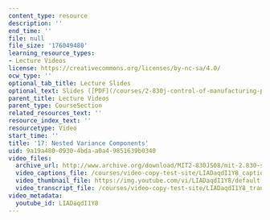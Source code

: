 ```yaml
---
content_type: resource
description: ''
end_time: ''
file: null
file_size: '176049480'
learning_resource_types:
- Lecture Videos
license: https://creativecommons.org/licenses/by-nc-sa/4.0/
ocw_type: ''
optional_tab_title: Lecture Slides
optional_text: Slides ([PDF](/courses/2-830j-control-of-manufacturing-processes-sma-6303-spring-2008/resources/lecture17))
parent_title: Lecture Videos
parent_type: CourseSection
related_resources_text: ''
resource_index_text: ''
resourcetype: Video
start_time: ''
title: '17: Nested Variance Components'
uid: 9a19a480-0930-4bda-a0a4-9851639b0340
video_files:
  archive_url: http://www.archive.org/download/MIT2-830JS08/mit-2.830-s08-lec17_300k.mp4
  video_captions_file: /courses/video-copy-test-site/LIADaqdI1Y8_captions.vtt
  video_thumbnail_file: https://img.youtube.com/vi/LIADaqdI1Y8/default.jpg
  video_transcript_file: /courses/video-copy-test-site/LIADaqdI1Y8_transcript.pdf
video_metadata:
  youtube_id: LIADaqdI1Y8
---
```

